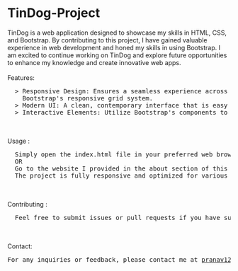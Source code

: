 # TinDog-Project
TinDog is a web application designed to showcase my skills in HTML, CSS, and Bootstrap. By contributing to this project, I have gained valuable experience in web development and honed my skills in using Bootstrap. I am excited to continue working on TinDog and explore future opportunities to enhance my knowledge and create innovative web apps.
<br><br>
Features: 
<pre>
  > Responsive Design: Ensures a seamless experience across all devices with the help of <br>    Bootstrap's responsive grid system.
  > Modern UI: A clean, contemporary interface that is easy to navigate and visually appealing.
  > Interactive Elements: Utilize Bootstrap's components to create a dynamic and engaging user experience.
</pre>
<br><br>
Usage : 
<pre>
  Simply open the index.html file in your preferred web browser to see the TinDog site in action.
  OR
  Go to the website I provided in the about section of this repository.
  The project is fully responsive and optimized for various screen sizes.
</pre>
<br><br>
Contributing : 
<pre>
  Feel free to submit issues or pull requests if you have suggestions or improvements. Contributions are welcome! 
</pre>
<br><br>
Contact: 
<pre>
For any inquiries or feedback, please contact me at <a href="mailto:pranav12340987@gmail.com">pranav12340987@gmail.com</a>.
</pre>
